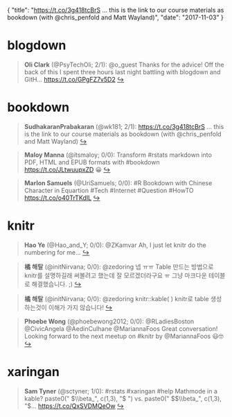 {
  "title": "https://t.co/3g418tcBrS … this is the link to our course materials as bookdown (with @chris_penfold and Matt Wayland)",
  "date": "2017-11-03"
}

# blogdown

> **Oli Clark** (@PsyTechOli; 2/1): @o_guest Thanks for the advice! Off the back of this I spent three hours last night battling with blogdown and GitH… https://t.co/GPgFZ7v5D2  [&#8618;](https://twitter.com/xieyihui/status/926042894401789953)

<!-- -->


# bookdown

> **SudhakaranPrabakaran** (@wk181; 2/1): https://t.co/3g418tcBrS … this is the link to our course materials as bookdown (with @chris_penfold and Matt Wayland)  [&#8618;](https://twitter.com/xieyihui/status/925973421938397184)

<!-- -->


> **Maloy Manna** (@itsmaloy; 0/0): Transform #rstats markdown into PDF, HTML and EPUB formats with #bookdown https://t.co/JLtwuupxZD 😀  [&#8618;](https://twitter.com/xieyihui/status/926184654616526850)

<!-- -->


> **Marlon Samuels** (@UriSamuels; 0/0): #R Bookdown with Chinese Character in Equartion
#Tech #Internet #Question #HowTO
https://t.co/o40TrTKdIL  [&#8618;](https://twitter.com/xieyihui/status/925961742890487808)

<!-- -->


# knitr

> **Hao Ye** (@Hao_and_Y; 0/0): @ZKamvar Ah, I just let knitr do the numbering for me...  [&#8618;](https://twitter.com/xieyihui/status/926132915133706240)

<!-- -->


> **橘 해탈** (@initNirvana; 0/0): @zedoring 넵 ㅠㅠ Table 만드는 방법으로 knitr를 설명하길래 써볼려고 했는데 잘 모르겠더라구요 ㅠ
그냥 마크다운 테이블로 해결했습니다. ;)  [&#8618;](https://twitter.com/xieyihui/status/926106253872439296)

<!-- -->


> **橘 해탈** (@initNirvana; 0/0): @zedoring knitr::kable(
) 
knitr로 table 생성하는것이 이해가 가지 않습니다!  [&#8618;](https://twitter.com/xieyihui/status/926103996724518912)

<!-- -->


> **Phoebe Wong** (@phoebewong2012; 0/0): @RLadiesBoston @CivicAngela @AedinCulhane @MariannaFoos Great conversation! Looking forward to the next meetup on #knitr by @MariannaFoos 😃🤓  [&#8618;](https://twitter.com/xieyihui/status/925897378661650433)

<!-- -->


# xaringan

> **Sam Tyner** (@sctyner; 1/0): #rstats #xaringan #help Mathmode in a kable? 
paste0(" $\\beta_", c(1,3), "$ ") vs. paste0(" $$\\beta_", c(1,3), "$… https://t.co/QxSVDMQeOw  [&#8618;](https://twitter.com/xieyihui/status/926164214640766978)

<!-- -->


